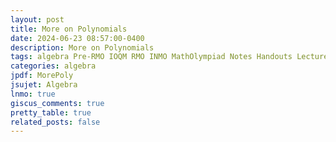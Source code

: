 ```yaml
---
layout: post
title: More on Polynomials
date: 2024-06-23 08:57:00-0400
description: More on Polynomials
tags: algebra Pre-RMO IOQM RMO INMO MathOlympiad Notes Handouts LectureNotes
categories: algebra
jpdf: MorePoly
jsujet: Algebra
lnmo: true
giscus_comments: true
pretty_table: true
related_posts: false
---
```

